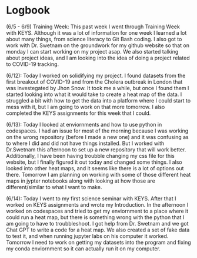 # Logbook

(6/5 - 6/9) Training Week: This past week I went through Training Week with KEYS. Although it was a lot of information for one week I learned a lot about many things, from science literacy to Git Bash coding. I also got to work with Dr. Swetnam on the groundwork for my github website so that on monday I can start working on my project asap. We also started talking about project ideas, and I am looking into the idea of doing a project related to COVID-19 tracking. 

(6/12): Today I worked on solidifying my project. I found datasets from the first breakout of COVID-19 and from the Cholera outbreak in London that was investegated by Jhon Snow. It took me a while, but once I found them I started looking into what it would take to create a heat map of the data. I struggled a bit with how to get the data into a platform where I could start to mess with it, but I am going to work on that more tomorrow. I also completed the KEYS assignments for this week that I could.

(6/13): Today I looked at enviornments and how to use python in codespaces. I had an issue for most of the morning because I was working on the wrong repository (before I made a new one) and it was confusing as to where I did and did not have things installed. But I worked with Dr.Swetnam this afternoon to set up a new repository that will work better. Additionally, I have been having troubble changing my css file for this website, but I finally figured it out today and changed some things. I also looked into other heat maps, and it seems like there is a lot of options out there. Tomorrow I am planning on working with some of those different heat maps in jypter notebooks along with looking at how those are different/similar to what I want to make.

(6/14): Today I went to my first science seminar with KEYS. After that I worked on KEYS assignments and wrote my Introduction. In the afternoon I worked on codespaces and tried to get my enviornment to a place where it could run a heat map, but there is something wrong with the python that I am going to have to troubbleshoot. I got help from Dr. Swetnam and we got Chat GPT to write a code for a heat map. We also created a set of fake data to test it, and when running jupyter labs on his computer it worked. Tomorrow I need to work on getting my datasets into the program and fixing my conda enviornment so it can actually run it on my computer.